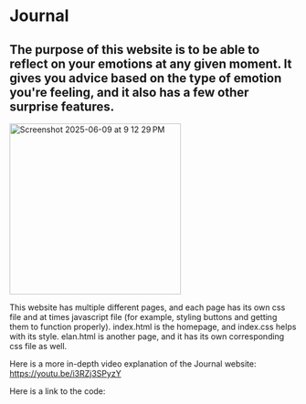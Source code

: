 # Journal

## The purpose of this website is to be able to reflect on your emotions at any given moment. It gives you advice based on the type of emotion you're feeling, and it also has a few other surprise features.

<img width="300" alt="Screenshot 2025-06-09 at 9 12 29 PM" src="https://github.com/user-attachments/assets/ddfd48da-c6e3-4024-be88-bd8799ecf6c6" />



This website has multiple different pages, and each page has its own css file and at times javascript file (for example, styling buttons and getting them to function properly). index.html is the homepage, and index.css helps with its style. elan.html is another page, and it has its own corresponding css file as well.

Here is a more in-depth video explanation of the Journal website: https://youtu.be/i3RZj3SPyzY

Here is a link to the code:
